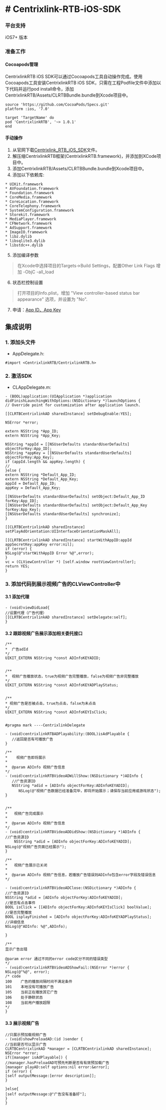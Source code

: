 # # Centrixlink-RTB-iOS-SDK

### 平台支持
iOS7+ 版本

### 准备工作

#### Cocoapods管理
CentrixlinkRTB iOS SDK可以通过Cocoapods工具自动操作完成。使用Cocoapods工具安装CentrixlinkRTB iOS SDK，只需在工程Podfile文件中添加以下代码并运行pod install命令，添加CentrixlinkRTB/Assets/CLRTBBundle.bundle到Xcode项目中。

```
source 'https://github.com/CocoaPods/Specs.git'
platform :ios, '7.0'

target 'TargetName' do
pod 'CentrixlinkRTB', '~> 1.0.1'
end
```

#### 手动操作
1.  从官网下载[Centrixlink_RTB_iOS_SDK](https://github.com/centrixlink/Centrixlink-RTB-iOS-SDK)文件。
2.  解压缩CentrixlinkRTB框架(CentrixlinkRTB.framework)，并添加到XCode项目中。
3.  添加CentrixlinkRTB/Assets/CLRTBBundle.bundle到Xcode项目中。
4.  添加以下依赖库:

```
* UIKit.framework
* AVFoundation.framework
* Foundation.framework
* CoreMedia.framework
* CoreLocation.framework
* CoreTelephony.framework
* SystemConfiguration.framework  
* Storekit.framework
* MediaPlayer.framework
* CFNetwork.framework
* AdSupport.framework
* ImageIO.framework
* libz.dylib
* libsqlite3.dylib
* libstdc++.dylib
```
5.  添加编译参数

> 在Xcode中选择项目的Targets->Build Settings，配置Other Link Flags 增加 -ObjC -all_load

6. 状态栏控制设置

> 打开项目的Info.plist，增加 "View controller-based status bar appearance" 选项，并设置为 "No".


7. 申请：[App ID、App Key](https://www.centrixlink.com)

## 集成说明

### 1. 添加头文件 
* AppDelegate.h:

```objc
#import <CentrixlinkRTB/CentrixlinkRTB.h>
```



### 2. 激活SDK

* CLAppDelegate.m:

```objc
- (BOOL)application:(UIApplication *)application didFinishLaunchingWithOptions:(NSDictionary *)launchOptions {
// Override point for customization after application launch.

[[CLRTBCentrixlinkAD sharedInstance] setDebugEnable:YES];

NSError *error;

extern NSString *App_ID;
extern NSString *App_Key;

NSString *appId = [[NSUserDefaults standardUserDefaults] objectForKey:App_ID];
NSString *appKey = [[NSUserDefaults standardUserDefaults] objectForKey:App_Key];
if (appId.length && appKey.length) {
//
}else {
extern NSString *Default_App_ID;
extern NSString *Default_App_Key;
appId = Default_App_ID;
appKey = Default_App_Key;

[[NSUserDefaults standardUserDefaults] setObject:Default_App_ID forKey:App_ID];
[[NSUserDefaults standardUserDefaults] setObject:Default_App_Key forKey:App_Key];
[[NSUserDefaults standardUserDefaults] synchronize];
}

[[CLRTBCentrixlinkAD sharedInstance] setPlayAdOrientation:UIInterfaceOrientationMaskAll];

[[CLRTBCentrixlinkAD sharedInstance] startWithAppID:appId appSecretKey:appKey error:nil];
if (error) {
NSLog(@"startWithAppID Error %@",error);
}
vc = (CLViewController *) [self.window rootViewController];
return YES;
}
```


### 3. 添加代码到展示视频广告的CLViewController中

#### 3.1 添加代理
```objc
- (void)viewDidLoad{
//设置代理（广告代理）
[[CLRTBCentrixlinkAD sharedInstance] setDelegate:self];
}
```

#### 3.2 跟踪视频广告展示添加相关委托接口

```objc
/**
*  广告adId
*/
UIKIT_EXTERN NSString *const ADInfoKEYADID;


/**
*  视频广告播放状态，true为视频广告完整播放，false为视频广告非完整播放
*/
UIKIT_EXTERN NSString *const ADInfoKEYADPlayStatus;


/**
* 视频广告是否被点击，true为点击，false为未点击
*/
UIKIT_EXTERN NSString *const ADInfoKEYIsClick;


#pragma mark ----CentrixlinkDelegate

- (void)centrixlinkRTBADPlayability:(BOOL)isAdPlayable {
   //返回是否有可播放广告
}
    
/**
*    视频广告即将展示
*
*  @param ADInfo 视频广告信息
*/
- (void)centrixlinkRTBVideoADWillShow:(NSDictionary *)ADInfo {
   //广告资源ID
   NSString *adid = [ADInfo objectForKey:ADInfoKEYADID];
      NSLog(@"视频广告数据已经准备完毕，即将开始展示；请保存当前应用或游戏状态");
}
      

/**
*   视频广告完成展示
*
*  @param ADInfo 视频广告信息
*/
- (void)centrixlinkRTBVideoADDidShow:(NSDictionary *)ADInfo {
//广告资源ID
    NSString *adid = [ADInfo objectForKey:ADInfoKEYADID];
NSLog(@"视频广告页面已经展示");
}

/**
*   视频广告展示已关闭
*
*  @param ADInfo 视频广告信息，若播放广告错误则ADInfo包含error字段及错误信息
*/

- (void)centrixlinkRTBVideoADClose:(NSDictionary *)ADInfo {
//广告资源ID
NSString *adid = [ADInfo objectForKey:ADInfoKEYADID];
//是否有点击事件
BOOL isClick = [[ADInfo objectForKey:ADInfoKEYIsClick] boolValue];
//是否完整播放
BOOL isplayFinished = [ADInfo objectForKey:ADInfoKEYADPlayStatus];
//详细信息
NSLog(@"ADInfo: %@",ADInfo);

}

/**
显示广告出错

@param error 通过不同的error code区分不同的错误类型
*/
- (void)centrixlinkRTBVideoADShowFail:(NSError *)error {
NSLog(@"%@", error);
/* code
100    广告的播放间隔时间不满足条件
101    本地没有可播放广告
105    当前正在播放其它广告
106    处于静默状态
108    当前用户播放超限
*/
}

```

#### 3.3 展示视频广告

```objc
//只展示预加载视频广告
- (void)showPreloadAD:(id )sender {
//当前是否可以显示广告
CLRTBCentrixlinkAD *manager = [CLRTBCentrixlinkAD sharedInstance];
NSError *error;
if([manager isAdPlayable]) {
//manager.hasPreloadAD可预先判断是否有有效预加载广告
[manager playAD:self options:nil error:&error];
if (error) {
[self outputMessage:[error description]];
}

}else{
[self outputMessage:@"广告没有准备好"];
}
}
```

